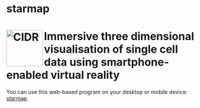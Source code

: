 # starmap

<a href="url"><img src="QRcodeAndLogo/logo.pngg" align="left" height="96" alt="CIDR"></a>
=============================================================================================================================================

Immersive three dimensional visualisation of single cell data using smartphone-enabled virtual reality
======================================================================================================

You can use this web-based program on your desktop or mobile device: [starmap](https://vccri.github.io/starmap/).

